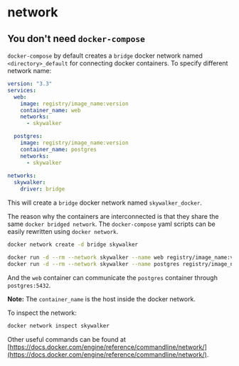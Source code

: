# network

## You don't need `docker-compose`

`docker-compose` by default creates a `bridge` docker network named `<directory>_default` for connecting docker containers. To specify different network name:

```yaml
version: "3.3"
services:
  web:
    image: registry/image_name:version
    container_name: web
    networks:
      - skywalker 	

  postgres:
    image: registry/image_name:version
    container_name: postgres
    networks:
      - skywalker 	
  
networks:
  skywalker:
    driver: bridge  	
```

This will create a `bridge` docker network named `skywalker_docker`.

The reason why the containers are interconnected is that they share the same `docker bridged network`. The `docker-compose` yaml scripts can be easily rewritten using `docker network`.

```bash
docker network create -d bridge skywalker

docker run -d --rm --network skywalker --name web registry/image_name:version
docker run -d --rm --network skywalker --name postgres registry/image_name:version
```

And the `web` container can communicate the `postgres` container through `postgres:5432`.

**Note:** The `container_name` is the host inside the docker network.

To inspect the network:

```bash
docker network inspect skywalker
```
Other useful commands can be found at [https://docs.docker.com/engine/reference/commandline/network/](https://docs.docker.com/engine/reference/commandline/network/).
